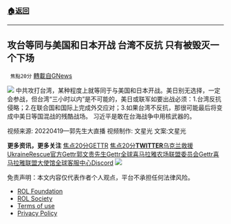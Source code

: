 ###  [:house:返回](../)
---


## 攻台等同与美国和日本开战 台湾不反抗 只有被毁灭一个下场
` 焦點20分` [轉載自GNews](https://gnews.org/zh-hans/2388429/)

![](https://assets.gnews.org/wp-content/uploads/2022/04/CCP-1.jpg) 
中共攻打台湾，某种程度上就等同于与美国和日本开战。美日别无选择，一定会参战，但台湾“三小时以内”是不可能的，美日或联军如要出战必须：1.台湾反抗侵略；2.在联合国和国际上完成外交应对；3.如果台湾不反抗，那很可能最后将变成中美日等国混战的残酷战场。 习近平是敢在台海战争中用核武器的。
  
视频来源: 20220419—郭先生大直播
视频制作: 文星光
文案:文星光
 
**更多资讯，更多关注**
[焦点20分GETTR](https://gettr.com/user/20minfocus)
[焦点20分**TWITTER**](https://twitter.com/20minfocus)[乌克兰救援UkraineRescue官方Gettr](https://gettr.com/user/ukrainerescue)[郭文贵先生Gettr](https://gettr.com/user/miles)[全球喜马拉雅农场联盟委员会Gettr](https://gettr.com/user/GlobalAlliance)[喜马拉雅联盟大使馆全球客服中心Discord](https://discord.gg/zv8j42srdN)
 ![](https://assets.gnews.org/wp-content/uploads/2022/04/CCP-1.jpg) 

免责声明：本文内容仅代表作者个人观点，平台不承担任何法律风险。
  
- [ROL Foundation](https://rolfoundation.org/)
- [ROL Society](https://rolsociety.org/)
- [Terms of use](https://gnews.org/terms-of-use-3/)
- [Privacy Policy](https://gnews.org/privacy-policy/)
